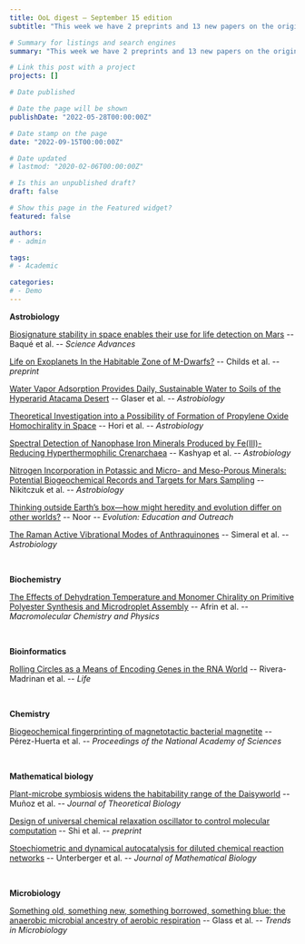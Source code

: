 ```yaml
---
title: OoL digest — September 15 edition
subtitle: "This week we have 2 preprints and 13 new papers on the origin of life. Enjoy!"

# Summary for listings and search engines
summary: "This week we have 2 preprints and 13 new papers on the origin of life. Enjoy!"

# Link this post with a project
projects: []

# Date published

# Date the page will be shown
publishDate: "2022-05-28T00:00:00Z"

# Date stamp on the page
date: "2022-09-15T00:00:00Z"

# Date updated
# lastmod: "2020-02-06T00:00:00Z"

# Is this an unpublished draft?
draft: false

# Show this page in the Featured widget?
featured: false

authors:
# - admin

tags:
# - Academic

categories:
# - Demo
---
```


**Astrobiology**

[Biosignature stability in space enables their use for life detection on Mars](https://doi.org/10.1126/sciadv.abn7412) -- Baqué et al. -- *Science Advances*

[Life on Exoplanets In the Habitable Zone of M-Dwarfs?](https://doi.org/10.48550/arXiv.2209.02860) -- Childs et al. -- *preprint*

[Water Vapor Adsorption Provides Daily, Sustainable Water to Soils of the Hyperarid Atacama Desert](https://doi.org/10.1089/ast.2021.0171) -- Glaser et al. -- *Astrobiology*

[Theoretical Investigation into a Possibility of Formation of Propylene Oxide Homochirality in Space](https://doi.org/10.1089/ast.2022.0005) -- Hori et al. -- *Astrobiology*

[Spectral Detection of Nanophase Iron Minerals Produced by Fe(III)-Reducing Hyperthermophilic Crenarchaea](https://doi.org/10.1089/ast.2022.0042) -- Kashyap et al. -- *Astrobiology*

[Nitrogen Incorporation in Potassic and Micro- and Meso-Porous Minerals: Potential Biogeochemical Records and Targets for Mars Sampling](https://doi.org/10.1089/ast.2021.0158) -- Nikitczuk et al. -- *Astrobiology*

[Thinking outside Earth’s box—how might heredity and evolution differ on other worlds?](https://doi.org/10.1186/s12052-022-00172-4) -- Noor -- *Evolution: Education and Outreach*

[The Raman Active Vibrational Modes of Anthraquinones](https://doi.org/10.1089/ast.2021.0170) -- Simeral et al. -- *Astrobiology*

<br>

**Biochemistry**

[The Effects of Dehydration Temperature and Monomer Chirality on Primitive Polyester Synthesis and Microdroplet Assembly](https://doi.org/10.1002/macp.202200235) -- Afrin et al. -- *Macromolecular Chemistry and Physics*

<br>

**Bioinformatics**

[Rolling Circles as a Means of Encoding Genes in the RNA World](https://doi.org/10.3390/life12091373) -- Rivera-Madrinan et al. -- *Life*

<br>

**Chemistry**

[Biogeochemical fingerprinting of magnetotactic bacterial magnetite](https://doi.org/10.1073/pnas.2203758119) -- Pérez-Huerta et al. -- *Proceedings of the National Academy of Sciences*

<br>

**Mathematical biology**

[Plant-microbe symbiosis widens the habitability range of the Daisyworld](https://doi.org/10.1016/j.jtbi.2022.111275) -- Muñoz et al. -- *Journal of Theoretical Biology*

[Design of universal chemical relaxation oscillator to control molecular computation](https://doi.org/10.48550/arXiv.2209.03033) -- Shi et al. -- *preprint*

[Stoechiometric and dynamical autocatalysis for diluted chemical reaction networks](https://doi.org/10.1007/s00285-022-01798-0) -- Unterberger et al. -- *Journal of Mathematical Biology*

<br>

**Microbiology**

[Something old, something new, something borrowed, something blue: the anaerobic microbial ancestry of aerobic respiration](https://doi.org/10.1016/j.tim.2022.08.006) -- Glass et al. -- *Trends in Microbiology*

<br>
